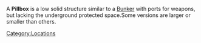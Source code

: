 A **Pillbox** is a low solid structure similar to a
[Bunker](/Bunker "wikilink") with ports for weapons, but lacking the
underground protected space.Some versions are larger or smaller than
others.

[Category:Locations](/Category:Locations "wikilink")
